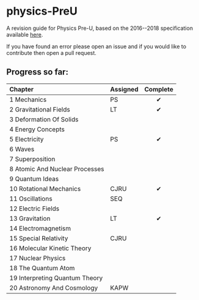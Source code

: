# physics-PreU
A revision guide for Physics Pre-U, based on the 2016--2018 specification available [here](http://www.cie.org.uk/images/163265-2016-2018-syllabus.pdf).

If you have found an error please open an issue and if you would like to contribute then open a pull request.

## Progress so far:

| Chapter                        | Assigned | Complete |
|:-------------------------------|:---------|:--------:|
| 1 Mechanics                    | PS       |    ✔     |
| 2 Gravitational Fields         | LT       |    ✔     |
| 3 Deformation Of Solids        |          |          |
| 4 Energy Concepts              |          |          |
| 5 Electricity                  | PS       |    ✔      |
| 6 Waves                        |          |          |
| 7 Superposition                |          |          |
| 8 Atomic And Nuclear Processes |          |          |
| 9 Quantum Ideas                |          |          |
| 10 Rotational Mechanics        | CJRU     |    ✔     |
| 11 Oscillations                | SEQ      |          |
| 12 Electric Fields             |          |          |
| 13 Gravitation                 | LT       |    ✔     |
| 14 Electromagnetism            |          |          |
| 15 Special Relativity          | CJRU     |          |
| 16 Molecular Kinetic Theory    |          |          |
| 17 Nuclear Physics             |          |          |
| 18 The Quantum Atom            |          |          |
| 19 Interpreting Quantum Theory |          |          |
| 20 Astronomy And Cosmology     | KAPW     |          |
